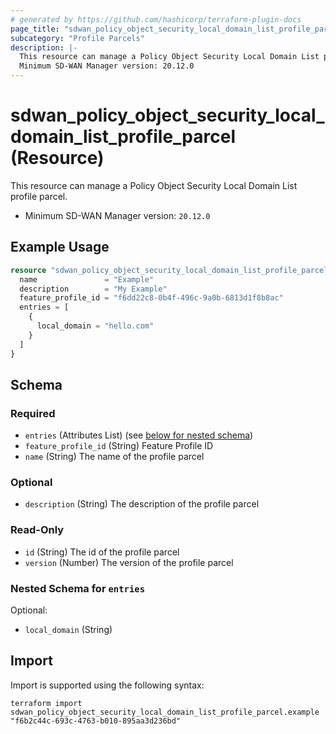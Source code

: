 ```yaml
---
# generated by https://github.com/hashicorp/terraform-plugin-docs
page_title: "sdwan_policy_object_security_local_domain_list_profile_parcel Resource - terraform-provider-sdwan"
subcategory: "Profile Parcels"
description: |-
  This resource can manage a Policy Object Security Local Domain List profile parcel.
  Minimum SD-WAN Manager version: 20.12.0
---
```


# sdwan_policy_object_security_local_domain_list_profile_parcel (Resource)

This resource can manage a Policy Object Security Local Domain List profile parcel.
  - Minimum SD-WAN Manager version: `20.12.0`

## Example Usage

```terraform
resource "sdwan_policy_object_security_local_domain_list_profile_parcel" "example" {
  name               = "Example"
  description        = "My Example"
  feature_profile_id = "f6dd22c8-0b4f-496c-9a0b-6813d1f8b8ac"
  entries = [
    {
      local_domain = "hello.com"
    }
  ]
}
```

<!-- schema generated by tfplugindocs -->
## Schema

### Required

- `entries` (Attributes List) (see [below for nested schema](#nestedatt--entries))
- `feature_profile_id` (String) Feature Profile ID
- `name` (String) The name of the profile parcel

### Optional

- `description` (String) The description of the profile parcel

### Read-Only

- `id` (String) The id of the profile parcel
- `version` (Number) The version of the profile parcel

<a id="nestedatt--entries"></a>
### Nested Schema for `entries`

Optional:

- `local_domain` (String)

## Import

Import is supported using the following syntax:

```shell
terraform import sdwan_policy_object_security_local_domain_list_profile_parcel.example "f6b2c44c-693c-4763-b010-895aa3d236bd"
```
